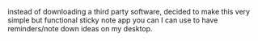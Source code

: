 instead of downloading a third party software, decided to make this very simple but functional sticky note app you can I can use to have reminders/note down ideas on my desktop.
